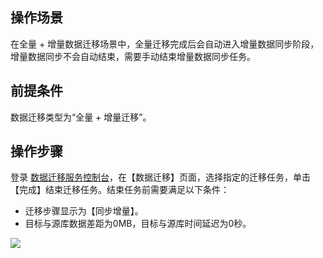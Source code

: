 
## 操作场景
在全量 + 增量数据迁移场景中，全量迁移完成后会自动进入增量数据同步阶段，增量数据同步不会自动结束，需要手动结束增量数据同步任务。 

## 前提条件
数据迁移类型为“全量 + 增量迁移”。 

## 操作步骤
登录 [数据迁移服务控制台](https://console.cloud.tencent.com/dts/migration)，在【数据迁移】页面，选择指定的迁移任务，单击【完成】结束迁移任务。结束任务前需要满足以下条件：
 - 迁移步骤显示为【同步增量】。
 - 目标与源库数据差距为0MB，目标与源库时间延迟为0秒。

![](https://main.qcloudimg.com/raw/a64962c3dbefa02d099f524ea31c4dbb.png)

